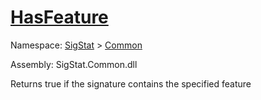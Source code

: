 # [HasFeature](./Signature-100663444.md)

Namespace: [SigStat]() > [Common](./../README.md)

Assembly: SigStat.Common.dll

Returns true if the signature contains the specified feature
